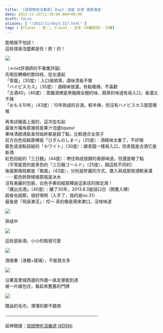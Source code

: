 ```yaml
---
title: '[琉球戀吃活樂遊] Day3：泡盛 古酒 瑞泉酒造'
date: 2013-11-15T21:30:00.000+08:00
draft: false
aliases: [ "/2013/11/day3_317.html" ]
tags : [flavor - 飲！, travel - 日本（沖縄琉球）・沖縄]
---
```


能喝就不怕試！  
這些瑞泉泡盛都是任！飲！的！  

[![](https://1.bp.blogspot.com/-45fjlC1nWNQ/XCdeuzrfbcI/AAAAAAAACm4/V1Zi93nS1poRJzHJVWhKKvNzEZ4duae_ACLcBGAs/s640/01.jpg)](https://1.bp.blogspot.com/-45fjlC1nWNQ/XCdeuzrfbcI/AAAAAAAACm4/V1Zi93nS1poRJzHJVWhKKvNzEZ4duae_ACLcBGAs/s1600/01.jpg)

（＊not評酒師的不專業評論）  
先喝反轉樽的那四枝，從左邊起  
「青龍」（30度）：入口很順滑，酒味清香不嗆  
「ハイビスカス」（35度）：酒精味很濃，有點嗆辣，不喜歡  
「古酒40」（40度）：蒸餾酒裡是黒麹跟全麹的味，醇厚的味道有易入口，香濃又不辣  
「おもろ10年」（43度）：10年熟成的古酒，較辛辣，但沒有ハイビスカス那麼嗆喉  
  
再來試檯面上面的，這次從右起  
最後方檯角那幾枝是果汁泡盛liqueur  
果味清甜酒氣香但始終都是甜了點，比較適合女孩子  
前方白色招紙那樽是「びぎんのしまー」（25度）：酒精味太重了，不好喝  
藍色波波點招紙的「ホワイト」（30度）：跟青龍一樣易入口，但青龍是古酒它是新酒  
紅色招紙的「三日麹」（44度）：帶住熟成發酵的香醇味道，但還是嗆了點  
（平常能買的是黑色的「三日麹ゴールド」（25度），跟這枝不同的）  
後面那兩枝都是「鳳凰」（43度），分別是貯蔵的方式，甕入熟成那枝酒較香濃  
⋯⋯藍色胖胖矮矮那瓶是冰水  
沒有美麗的包裝，白色手撕招紙那樽是這家店的限定酒！  
「藏出古酒」（40度）：釀了30年，2013.8.3是詰口日（開甕入樽）  
超香也超醇，很好喝啊（入手了，我的是no.31）  
最後是「飛泉漱玉」：哎～ 真的像是用來漱口，沒啥味道  

[![](https://4.bp.blogspot.com/-flQ7DfIyXfA/XCde0RYZd2I/AAAAAAAACm8/BcPN-eVOLZsp-FulxkAl_GfHURsUcMRrwCLcBGAs/s640/02.jpg)](https://4.bp.blogspot.com/-flQ7DfIyXfA/XCde0RYZd2I/AAAAAAAACm8/BcPN-eVOLZsp-FulxkAl_GfHURsUcMRrwCLcBGAs/s1600/02.jpg)

熟成中  

[![](https://1.bp.blogspot.com/-Vifum9Wnrak/XCde67dBvWI/AAAAAAAACnA/f3SLHCsUnZcDw9jkoxMMW0UEVJHkipeSQCLcBGAs/s640/03.jpg)](https://1.bp.blogspot.com/-Vifum9Wnrak/XCde67dBvWI/AAAAAAAACnA/f3SLHCsUnZcDw9jkoxMMW0UEVJHkipeSQCLcBGAs/s1600/03.jpg)

這些是新酒，小小的瓶很可愛  

[![](https://1.bp.blogspot.com/-M4ZU0HFX5Ng/XCdfAqct37I/AAAAAAAACnI/uFVw3HZbOHoQdxC6I3v75VfcZwRdSnPsQCLcBGAs/s640/04.jpg)](https://1.bp.blogspot.com/-M4ZU0HFX5Ng/XCdfAqct37I/AAAAAAAACnI/uFVw3HZbOHoQdxC6I3v75VfcZwRdSnPsQCLcBGAs/s1600/04.jpg)

酒很重（液體+玻璃），不能買太多  

[![](https://2.bp.blogspot.com/-qoEWChk9z5o/XCdfH58OscI/AAAAAAAACnM/v_jJ1mTupW4r7EIJEO5pZZbXwZu8u9iggCLcBGAs/s640/05.jpg)](https://2.bp.blogspot.com/-qoEWChk9z5o/XCdfH58OscI/AAAAAAAACnM/v_jJ1mTupW4r7EIJEO5pZZbXwZu8u9iggCLcBGAs/s1600/05.jpg)

沿著首里城西邊的外圍一直走便能到達  
被一片綠包住，看起來舊舊的門牌  

[![](https://1.bp.blogspot.com/-wCGQWdf2xMM/XCdfNkIft8I/AAAAAAAACnU/XX5HtCjDmuYyjaoK0fbov73_HjarqTC9ACLcBGAs/s640/06.jpg)](https://1.bp.blogspot.com/-wCGQWdf2xMM/XCdfNkIft8I/AAAAAAAACnU/XX5HtCjDmuYyjaoK0fbov73_HjarqTC9ACLcBGAs/s1600/06.jpg)

贈品的毛巾，薄薄的都不錯用  
  
\-----------------------------------------------  
  
延伸閱讀：[琉球戀吃活樂遊 (6D5N)](http://www.hidie.net/2013/11/6d5n_23.html)